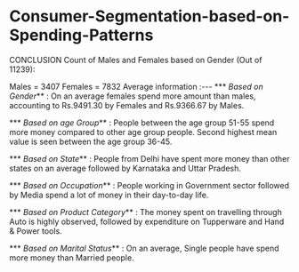 # Consumer-Segmentation-based-on-Spending-Patterns


CONCLUSION
Count of Males and Females based on Gender (Out of 11239):

 Males = 3407
 Females = 7832
Average information :---
*** *Based on Gender*** : On an average females spend more amount than males, accounting to Rs.9491.30 by Females and Rs.9366.67 by Males.

*** *Based on age Group*** : People between the age group 51-55 spend more money compared to other age group people. Second highest mean value is seen between the age group 36-45.

*** *Based on State*** : People from Delhi have spent more money than other states on an average followed by Karnataka and Uttar Pradesh.

*** *Based on Occupation*** : People working in Government sector followed by Media spend a lot of money in their day-to-day life.

*** *Based on Product Category*** : The money spent on travelling through Auto is highly observed, followed by expenditure on Tupperware and Hand & Power tools.

*** *Based on Marital Status*** : On an average, Single people have spend more money than Married people.
